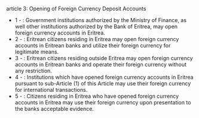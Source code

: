 article 3: Opening of Foreign Currency Deposit Accounts 

<ul>
			<li>1 - : Government institutions authorized by the Ministry of Finance, as well other institutions authorized by the Bank of Eritrea, may open foreign currency accounts in Eritrea. <ul>
			</ul></li>			<li>2 - : Eritrean citizens residing in Eritrea may open foreign currency accounts in Eritrean banks and utilize their foreign currency for legitimate means. <ul>
			</ul></li>			<li>3 - : Eritrean citizens residing outside Eritrea may open foreign currency accounts in Eritrean banks and operate their foreign currency without any restriction. <ul>
			</ul></li>			<li>4 - : Institutions which have opened foreign currency accounts in Eritrea pursuant to sub-Article (1) of this Article may use their foreign currency for international transactions. <ul>
			</ul></li>			<li>5 - : Citizens residing in Eritrea who have opened foreign currency accounts in Eritrea may use their foreign currency upon presentation to the banks acceptable evidence. <ul>
			</ul></li></ul>